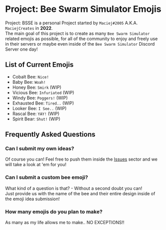 # Project: Bee Swarm Simulator Emojis
Project: BSSE is a personal Project started by `Maciej#2005` A.K.A. `MaciejCreates` in **2022**.  
The main goal of this project is to create as many `Bee Swarm Simulator` related emojis as possible, for all of the community to enjoy and freely use in their servers or maybe even inside of the `Bee Swarm Simulator` Discord Server one day!  

## List of Current Emojis
+ Cobalt Bee: `Nice!`
+ Baby Bee: `Woah!`
+ Honey Bee: `Smirk` (WIP)
+ Vicious Bee: `Infuriated` (WIP)
+ Windy Bee: `Poggers!` (WIP)
+ Exhausted Bee: `Tired..` (WIP)
+ Looker Bee: `I See..` (WIP)
+ Rascal Bee: `YAY!` (WIP)
+ Spirit Bear: `Shut!` (WIP)

## Frequently Asked Questions
### Can I submit my own ideas?
Of course you can! 
Feel free to push them inside the [Issues](https://github.com/CherryRBLX/Project-BSS-Emojis/issues) sector and we will take a look at 'em for you!

### Can I submit a custom bee emoji?
What kind of a question is that? - Without a second doubt you can!  
Just provide us with the name of the bee and their entire design inside of the emoji idea submission!

### How many emojis do you plan to make?
As many as my life allows me to make.. NO EXCEPTIONS!!
